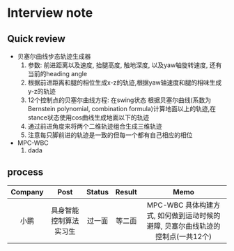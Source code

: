 # Interview note

## Quick review
- 贝塞尔曲线步态轨迹生成器
  1. 参数: 前进距离以及速度, 抬腿高度, 触地深度, 以及yaw轴旋转速度, 还有当前的heading angle
  2. 根据前进距离和腿的相位生成x-z的轨迹,根据yaw轴速度和腿的相味生成y-z的轨迹
  3. 12个控制点的贝塞尔曲线方程: 在swing状态 根据贝塞尔曲线(系数为 Bernstein polynomial, combination formula)计算地面以上的轨迹,在stance状态使用cos曲线生成地面以下的轨迹
  4. 通过前进角度来将两个二维轨迹组合生成三维轨迹
  5. 注意每只脚前进的轨迹是一致的但每一个都有自己相应的相位
- MPC-WBC
  1. dada


## process
| Company |          Post          | Status | Result |                                      Memo                                      |
| :-----: | :--------------------: | :----: | :----: | :----------------------------------------------------------------------------: |
|  小鹏   | 具身智能控制算法实习生 | 过一面 | 等二面 | MPC-WBC 具体构建方式, 如何做到运动时候的避障, 贝塞尔曲线轨迹的控制点(一共12个) |